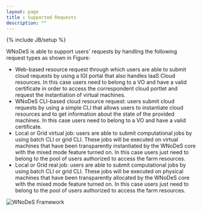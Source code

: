 ```yaml
---
layout: page
title : Supported Requests
description: ""
---
```

{% include JB/setup %}

WNoDeS is able to support users' requests by handling the following request types as shown in Figure:

* Web-based resource request through which users are able to submit cloud requests by using a IGI portal that also handles IaaS Cloud resources. In this case users need to belong to a VO and have a valid certificate in order to access the correspondent cloud portlet and request the instantiation of virtual machines.
* WNoDeS CLI-based cloud resource request: users submit cloud requests by using a simple CLI that allows users to instantiate cloud resources and to get information about the state of the provided machines. In this case users need to belong to a VO and have a valid certificate.
* Local or Grid virtual job: users are able to submit computational jobs by using batch CLI or grid CLI. These jobs will be executed on virtual machines that have been transparently instantiated by the WNoDeS core with the mixed mode feature turned on. In this case users just need to belong to the pool of users authorized to access the farm resources.
* Local or Grid real job: users are able to submit computational jobs by using batch CLI or grid CLI. These jobs will be executed on physical machines that have been transparently allocated by the WNoDeS core with the mixed mode feature turned on. In this case users just need to belong to the pool of users authorized to access the farm resources.

![WNoDeS Framework]({{site.baseurl}}/images/supported_requests_new.png)